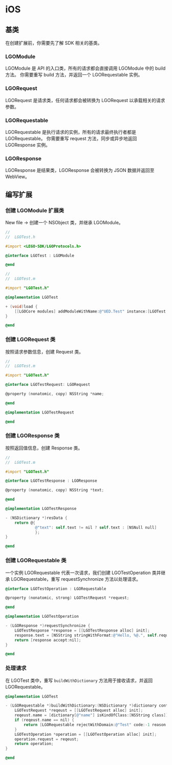 # iOS

## 基类

在创建扩展前，你需要先了解 SDK 相关的基类。

### LGOModule

LGOModule 是 API 的入口类，所有的请求都会直接调用 LGOModule 中的 build 方法。 你需要重写 build 方法，并返回一个 LGORequestable 实例。

### LGORequest

LGORequest 是请求类，任何请求都会被转换为 LGORequest 以承载相关的请求参数。

### LGORequestable

LGORequestable 是执行请求的实例，所有的请求最终执行者都是 LGORequestable。
你需要重写 request 方法，同步或异步地返回 LGOResponse 实例。

### LGOResponse

LGOResponse 是结果类，LGOResponse 会被转换为 JSON 数据并返回至 WebView。

## 编写扩展

### 创建 LGOModule 扩展类

New file -> 创建一个 NSObject 类，并继承 LGOModule。

```objectivec
//
//  LGOTest.h

#import <LEGO-SDK/LGOProtocols.h>

@interface LGOTest : LGOModule

@end
```

```objectivec
//
//  LGOTest.m

#import "LGOTest.h"

@implementation LGOTest

+ (void)load {
    [[LGOCore modules] addModuleWithName:@"UED.Test" instance:[LGOTest new]];
}

@end
```

### 创建 LGORequest 类

按照请求参数信息，创建 Request 类。

```objectivec
//
//  LGOTest.m

#import "LGOTest.h"

@interface LGOTestRequest: LGORequest

@property (nonatomic, copy) NSString *name;

@end

@implementation LGOTestRequest

@end
```

### 创建 LGOResponse 类

按照返回值信息，创建 Response 类。

```objectivec
//
//  LGOTest.m

#import "LGOTest.h"

@interface LGOTestResponse : LGOResponse

@property (nonatomic, copy) NSString *text;

@end

@implementation LGOTestResponse

- (NSDictionary *)resData {
    return @{
             @"text": self.text != nil ? self.text : [NSNull null]
             };
}

@end

```

### 创建 LGORequestable 类

一个实例 LGORequestable 代表一次请求，我们创建 LGOTestOperation 类并继承 LGORequestable，重写 requestSynchronize 方法以处理请求。

```objectivec
@interface LGOTestOperation : LGORequestable

@property (nonatomic, strong) LGOTestRequest *request;

@end

@implementation LGOTestOperation

- (LGOResponse *)requestSynchronize {
    LGOTestResponse *response = [[LGOTestResponse alloc] init];
    response.text = [NSString stringWithFormat:@"Hello, %@.", self.request.name];
    return [response accept:nil];
}

@end
```

### 处理请求

在 LGOTest 类中，重写 ```buildWithDictionary``` 方法用于接收请求，并返回 LGORequestable。

```objectivec
@implementation LGOTest

- (LGORequestable *)buildWithDictionary:(NSDictionary *)dictionary context:(LGORequestContext *)context {
    LGOTestRequest *reqeust = [[LGOTestRequest alloc] init];
    reqeust.name = [dictionary[@"name"] isKindOfClass:[NSString class]] ? dictionary[@"name"] : nil;
    if (reqeust.name == nil) {
        return [LGORequestable rejectWithDomain:@"Test" code:-1 reason:@"invalid name."];
    }
    LGOTestOperation *operation = [[LGOTestOperation alloc] init];
    operation.request = reqeust;
    return operation;
}

@end
```